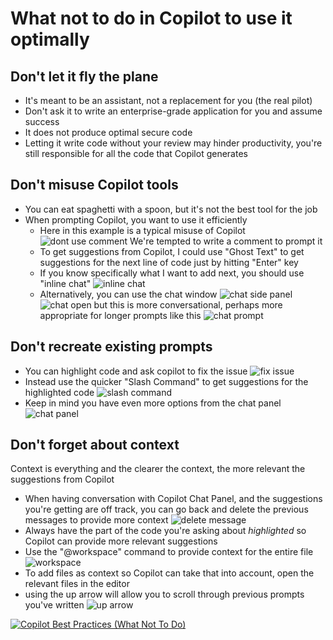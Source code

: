 # What not to do in Copilot to use it optimally

## Don't let it fly the plane

* It's meant to be an assistant, not a replacement for you (the real pilot)
* Don't ask it to write an enterprise-grade application for you and assume success
* It does not produce optimal secure code
* Letting it write code without your review may hinder productivity, you're still responsible for all the code that Copilot generates

## Don't misuse Copilot tools

* You can eat spaghetti with a spoon, but it's not the best tool for the job
* When prompting Copilot, you want to use it efficiently
  * Here in this example is a typical misuse of Copilot
    ![dont use comment](docs/dont1.jpg)
    We're tempted to write a comment to prompt it
  * To get suggestions from Copilot, I could use "Ghost Text" to get suggestions for the next line of code just by hitting "Enter" key
  * If you know specifically what I want to add next, you should use "inline chat"
    ![inline chat](docs/dont2.jpg)
  * Alternatively, you can use the chat window
    ![chat side panel](docs/dont3.jpg)
    ![chat open](docs/dont4.jpg)
    but this is more conversational, perhaps more appropriate for longer prompts like this
    ![chat prompt](docs/dont5.jpg)

## Don't recreate existing prompts

* You can highlight code and ask copilot to fix the issue
  ![fix issue](docs/dont6.jpg)
* Instead use the quicker "Slash Command" to get suggestions for the highlighted code
  ![slash command](docs/dont7.jpg)
* Keep in mind you have even more options from the chat panel
  ![chat panel](docs/dont8.jpg)

## Don't forget about context

Context is everything and the clearer the context, the more relevant the suggestions from Copilot

* When having conversation with Copilot Chat Panel, and the suggestions you're getting are off track, you can go back and delete the previous messages to provide more context
  ![delete message](docs/dont9.jpg)
* Always have the part of the code you're asking about *highlighted* so Copilot can provide more relevant suggestions
* Use the "@workspace" command to provide context for the entire file
  ![workspace](docs/dont10.jpg)
* To add files as context so Copilot can take that into account, open the relevant files in the editor
* using the up arrow will allow you to scroll through previous prompts you've written
  ![up arrow](docs/dont11.jpg)

[![Copilot Best Practices (What Not To Do)](https://img.youtube.com/vi/2q0BoioYSxQ/0.jpg)](hhttps://www.youtube.com/watch?v=2q0BoioYSxQ)
